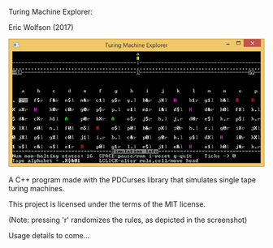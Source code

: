 Turing Machine Explorer:

Eric Wolfson (2017)

![Alt text](/screenshot.jpg?raw=true "Screenshot")

A C++ program made with the PDCurses library that simulates single tape turing machines.

This project is licensed under the terms of the MIT license.

(Note: pressing 'r' randomizes the rules, as depicted in the screenshot)

Usage details to come...
